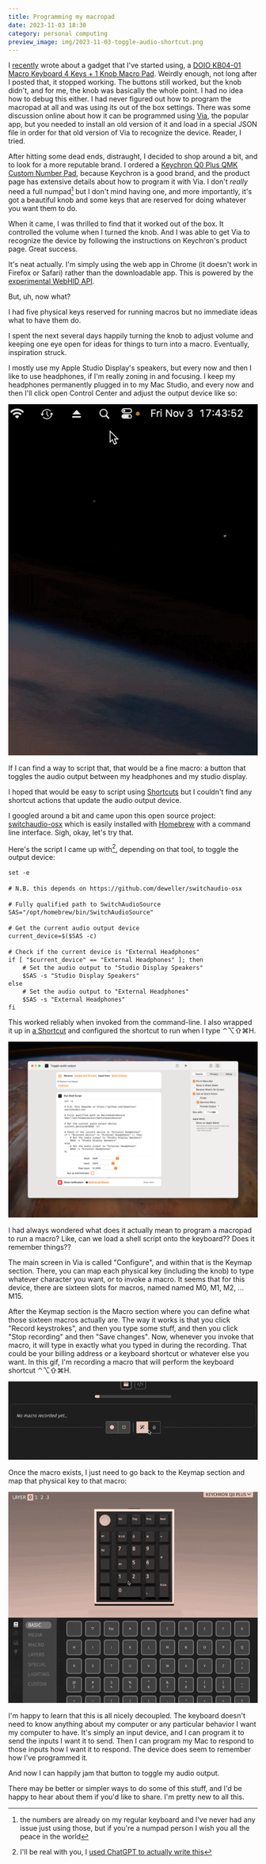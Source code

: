 ```yaml
---
title: Programming my macropad
date: 2023-11-03 18:30
category: personal computing
preview_image: img/2023-11-03-toggle-audio-shortcut.png
---
```


I [recently](/2023/the-apple-studio-displays-missing-volume-knob) wrote about a gadget that I've started using, a [DOIO KB04-01 Macro Keyboard 4 Keys + 1 Knob Macro Pad](https://www.whatgeek.com/products/doio-kb04-01-macro-keyboard-4-keys-1-knob-macro-pad). Weirdly enough, not long after I posted that, it stopped working. The buttons still worked, but the knob didn't, and for me, the knob was basically the whole point. I had no idea how to debug this either. I had never figured out how to program the macropad at all and was using its out of the box settings. There was some discussion online about how it can be programmed using [Via](https://usevia.app/), the popular app, but you needed to install an old version of it and load in a special JSON file in order for that old version of Via to recognize the device. Reader, I tried.

After hitting some dead ends, distraught, I decided to shop around a bit, and to look for a more reputable brand. I ordered a [Keychron Q0 Plus QMK Custom Number Pad](https://www.keychron.com/products/keychron-q0-plus-qmk-custom-number-pad), because Keychron is a good brand, and the product page has extensive details about how to program it with Via. I don't _really_ need a full numpad[^1] but I don't mind having one, and more importantly, it's got a beautiful knob and some keys that are reserved for doing whatever you want them to do.

[^1]: the numbers are already on my regular keyboard and I've never had any issue just using those, but if you're a numpad person I wish you all the peace in the world

When it came, I was thrilled to find that it worked out of the box. It controlled the volume when I turned the knob. And I was able to get Via to recognize the device by following the instructions on Keychron's product page. Great success.

It's neat actually. I'm simply using the web app in Chrome (it doesn't work in Firefox or Safari) rather than the downloadable app. This is powered by the [experimental WebHID API](https://developer.mozilla.org/en-US/docs/Web/API/WebHID_API).

But, uh, now what?

I had five physical keys reserved for running macros but no immediate ideas what to have them do.

I spent the next several days happily turning the knob to adjust volume and keeping one eye open for ideas for things to turn into a macro. Eventually, inspiration struck.

I mostly use my Apple Studio Display's speakers, but every now and then I like to use headphones, if I'm really zoning in and focusing. I keep my headphones permanently plugged in to my Mac Studio, and every now and then I'll click open Control Center and adjust the output device like so:

![Gif showing me tapping on the macOS Sonoma Control Center menu bar icon and changing my audio output to my headphones](/img/2023-11-03-toggle-audio-output.gif)

If I can find a way to script that, that would be a fine macro: a button that toggles the audio output between my headphones and my studio display.

I hoped that would be easy to script using [Shortcuts](https://support.apple.com/guide/shortcuts-mac/) but I couldn't find any shortcut actions that update the audio output device.

I googled around a bit and came upon this open source project: [switchaudio-osx](https://github.com/deweller/switchaudio-osx) which is easily installed with [Homebrew](https://brew.sh) with a command line interface. Sigh, okay, let's try that.

Here's the script I came up with[^2], depending on that tool, to toggle the output device:

```shell
set -e

# N.B. this depends on https://github.com/deweller/switchaudio-osx

# Fully qualified path to SwitchAudioSource
SAS="/opt/homebrew/bin/SwitchAudioSource"

# Get the current audio output device
current_device=$($SAS -c)

# Check if the current device is "External Headphones"
if [ "$current_device" == "External Headphones" ]; then
    # Set the audio output to "Studio Display Speakers"
    $SAS -s "Studio Display Speakers"
else
    # Set the audio output to "External Headphones"
    $SAS -s "External Headphones"
fi
```

This worked reliably when invoked from the command-line. I also wrapped it up in [a Shortcut](https://www.icloud.com/shortcuts/e3fc8cf8c01e4e87871ced94a70a1d62) and configured the shortcut to run when I type ⌃⌥⇧⌘H.

![Screenshot showing the Shortcuts app using the Run Shell Script action to run that shell script](/img/2023-11-03-toggle-audio-shortcut.png)

[^2]: I'll be real with you, I [used ChatGPT to actually write this](https://chat.openai.com/share/5536ddeb-ec8c-4c40-8c6b-a8436ccfe5c1)

I had always wondered what does it actually mean to program a macropad to run a macro? Like, can we load a shell script onto the keyboard?? Does it remember things??

The main screen in Via is called "Configure", and within that is the Keymap section. There, you can map each physical key (including the knob) to type whatever character you want, _or_ to invoke a macro. It seems that for this device, there are sixteen slots for macros, named  named M0, M1, M2, ... M15.

After the Keymap section is the Macro section where you can define what those sixteen macros actually are. The way it works is that you click "Record keystrokes", and then you type some stuff, and then you click "Stop recording" and then "Save changes". Now, whenever you invoke that macro, it will type in exactly what you typed in during the recording. That could be your billing address or a keyboard shortcut or whatever else you want. In this gif, I'm recording a macro that will perform the keyboard shortcut ⌃⌥⇧⌘H.

![Recording a macro to invoke the shortcut](/img/2023-11-03-recording-macro.gif)

Once the macro exists, I just need to go back to the Keymap section and map that physical key to that macro:

![Mapping the key to the macro](/img/2023-11-03-mapping-key.gif)

I'm happy to learn that this is all nicely decoupled. The keyboard doesn't need to know anything about my computer or any particular behavior I want my computer to have. It's simply an input device, and I can program it to send the inputs I want it to send. Then I can program my Mac to respond to those inputs how I want it to respond. The device does seem to remember how I've programmed it.

And now I can happily jam that button to toggle my audio output.

There may be better or simpler ways to do some of this stuff, and I'd be happy to hear about them if you'd like to share. I'm pretty new to all this.

